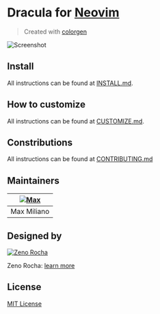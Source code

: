 # Dracula for [Neovim](https://neovim.io)

> Created with [colorgen](https://github.com/ChristianChiarulli/colorgen-nvim)

![Screenshot](https://user-images.githubusercontent.com/50273941/227779719-6e003e4a-f8e8-40bc-8a9f-ebfd7ea13fe6.png)

## Install

All instructions can be found at [INSTALL.md](https://github.com/maxmx03/dracula.nvim/blob/master/INSTALL.md).

## How to customize

All instructions can be found at [CUSTOMIZE.md](https://github.com/maxmx03/dracula.nvim/blob/master/CUSTOMIZE.md).

## Constributions

All instructions can be found at [CONTRIBUTING.md](https://github.com/maxmx03/dracula.nvim/blob/master/CONTRIBUTING.md)

## Maintainers

| [![Max](https://github.com/maxmx03.png?size=100)](https://github.com/maxmx03) |
| ----------------------------------------------------------------------------- |
| Max Miliano                                                                   |

## Designed by

 [![Zeno Rocha](https://github.com/zenorocha.png?size=100)](https://github.com/zenorocha)

Zeno Rocha: [learn more](https://draculatheme.com/about)

## License

[MIT License](./LICENSE)
